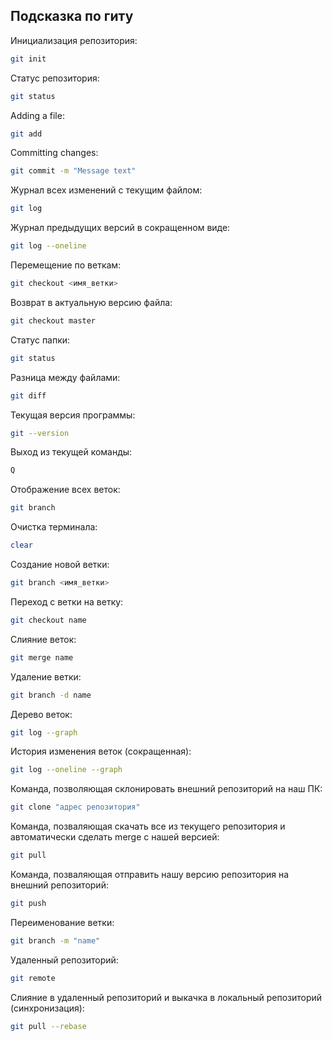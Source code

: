 ## Подсказка по гиту

Инициализация репозитория:

```sh
git init
```

Cтатус репозитория:

```sh
git status
```

Adding a file:
```sh
git add
```

Committing changes:
```sh
git commit -m "Message text"
```

Журнал всех изменений с текущим файлом:
```sh
git log
```

Журнал предыдущих версий в сокращенном виде:
```sh
git log --oneline
```

Перемещение по веткам:
```sh
git checkout <имя_ветки>
```

Возврат в актуальную версию файла:
```sh
git checkout master
```

Статус папки:
```sh
git status
```

Разница между файлами:
```sh
git diff
```

Текущая версия программы:
```sh
git --version
```

Выход из текущей команды:
```sh
Q
```

Отображение всех веток:
```sh
git branch
```

Очистка терминала:
```sh
clear
```

Создание новой ветки:
```sh
git branch <имя_ветки>
```

Переход с ветки на ветку:
```sh
git checkout name
```

Слияние веток:
```sh
git merge name
```

Удаление ветки:
```sh
git branch -d name
```

Дерево веток:
```sh
git log --graph
```

История изменения веток (сокращенная):
```sh
git log --oneline --graph
```

Команда, позволяющая склонировать внешний репозиторий на наш ПК:
```sh
git clone "адрес репозитория"
```

Команда, позваляющая скачать все из текущего репозитория и автоматически сделать merge с нашей версией:
```sh
git pull
```

Команда, позваляющая отправить нашу версию репозитория на внешний репозиторий:
```sh
git push
```

Переименование ветки:
```sh
git branch -m "name"
```

Удаленный репозиторий:
```sh
git remote
```

Слияние в удаленный репозиторий и выкачка в локальный репозиторий (синхронизация):
```sh
git pull --rebase
```
